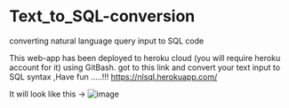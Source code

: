 # Text_to_SQL-conversion
converting natural language query input to SQL  code

This web-app has been deployed to heroku cloud (you will require heroku account for it) using GitBash.
got to this link and convert your text input to SQL syntax ,Have fun .....!!!
https://nlsql.herokuapp.com/

It will look like this ->
![image](https://user-images.githubusercontent.com/56029669/145727521-b3fcd3dd-149e-4011-83bd-7d12d3ecb520.png)


